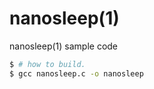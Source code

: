 # nanosleep(1)
nanosleep(1) sample code

```bash
$ # how to build.
$ gcc nanosleep.c -o nanosleep
```
